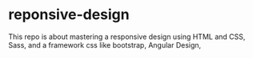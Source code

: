 # reponsive-design
This repo is about mastering a responsive design using HTML and CSS, Sass, and a framework css like bootstrap, Angular Design, 
